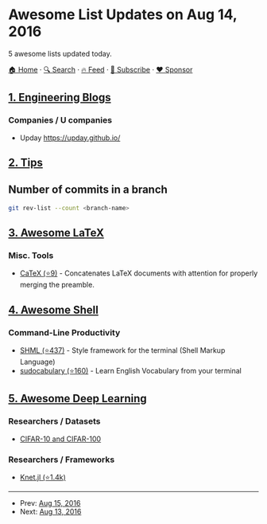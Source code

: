 # Awesome List Updates on Aug 14, 2016

5 awesome lists updated today.

[🏠 Home](/README.md) · [🔍 Search](https://www.trackawesomelist.com/search/) · [🔥 Feed](https://www.trackawesomelist.com/rss.xml) · [📮 Subscribe](https://trackawesomelist.us17.list-manage.com/subscribe?u=d2f0117aa829c83a63ec63c2f&id=36a103854c) · [❤️  Sponsor](https://github.com/sponsors/theowenyoung)



## [1. Engineering Blogs](/content/kilimchoi/engineering-blogs/README.md)

### Companies / U companies

*   Upday <https://upday.github.io/>

## [2. Tips](/content/git-tips/tips/README.md)

## Number of commits in a branch

```sh
git rev-list --count <branch-name>
```

## [3. Awesome LaTeX](/content/egeerardyn/awesome-LaTeX/README.md)

### Misc. Tools

*   [CaTeX (⭐9)](https://github.com/Alexis-benoist/CaTeX) - Concatenates LaTeX documents with attention for properly merging the preamble.

## [4. Awesome Shell](/content/alebcay/awesome-shell/README.md)

### Command-Line Productivity

*   [SHML (⭐437)](https://github.com/odb/shml) - Style framework for the terminal (Shell Markup Language)
*   [sudocabulary (⭐160)](https://github.com/badarsh2/Sudocabulary) - Learn English Vocabulary from your terminal

## [5. Awesome Deep Learning](/content/ChristosChristofidis/awesome-deep-learning/README.md)

### Researchers / Datasets

*   [CIFAR-10 and CIFAR-100](http://www.cs.toronto.edu/\~kriz/cifar.html)

### Researchers / Frameworks

*   [Knet.jl (⭐1.4k)](https://github.com/denizyuret/Knet.jl)

---

- Prev: [Aug 15, 2016](/content/2016/08/15/README.md)
- Next: [Aug 13, 2016](/content/2016/08/13/README.md)